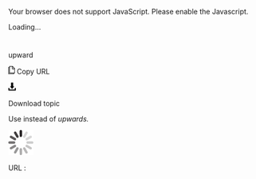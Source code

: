 Your browser does not support JavaScript. Please enable the Javascript.

Loading...

# 

upward

![Copy URL](upward_files/Copy.png)
Copy URL

![Download](upward_files/Download.png)

Download topic

Use instead of *upwards.*

![In progress](upward_files/activity-large.gif)

URL :
